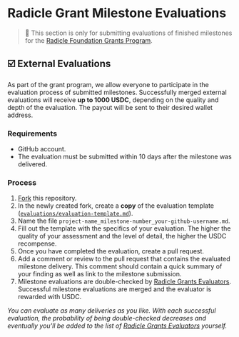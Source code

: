 # Radicle Grant Milestone Evaluations <!-- omit in toc -->

> **:loudspeaker:** This section is only for submitting evaluations of finished milestones for the [Radicle Foundation Grants Program](https://github.com/radicle-dev/radicle-grants).

## :ballot_box_with_check: External Evaluations

As part of the grant program, we allow everyone to participate in the evaluation process of submitted milestones. Successfully merged external evaluations will receive **up to 1000 USDC**, depending on the quality and depth of the evaluation. The payout will be sent to their desired wallet address.

### Requirements

- GitHub account.
- The evaluation must be submitted within 10 days after the milestone was delivered.

### Process

1. [Fork](https://github.com/radicle-dev/radicle-grants) this repository.
2. In the newly created fork, create a **copy** of the evaluation template ([`evaluations/evaluation-template.md`](evaluations/evaluation-template.md)).
3. Name the file `project-name_milestone-number_your-github-username.md`.
4. Fill out the template with the specifics of your evaluation. The higher the quality of your assessment and the level of detail, the higher the USDC recompense.
5. Once you have completed the evaluation, create a pull request.
6. Add a comment or review to the pull request that contains the evaluated milestone delivery. This comment should contain a quick summary of your finding as well as link to the milestone submission.
7. Milestone evaluations are double-checked by [Radicle Grants Evaluators](https://github.com/radicle-dev/radicle-grants#team). Successful milestone evaluations are merged and the evaluator is rewarded with USDC.

*You can evaluate as many deliveries as you like. With each successful evaluation, the probability of being double-checked decreases and eventually you'll be added to the list of [Radicle Grants Evaluators](https://github.com/radicle-dev/radicle-grants#team) yourself.*
